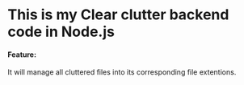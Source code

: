 # This is my Clear clutter backend code in Node.js 
<h4>Feature: </h4> <p>It will manage all cluttered files into its corresponding file extentions.</p>
